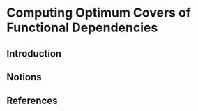 # Computing Optimum Covers of Functional Dependencies

## Introduction

## Notions

## 

## References

